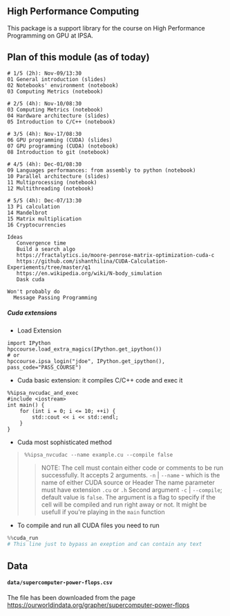 ## High Performance Computing

This package is a support library for the course on High Performance Programming on GPU at IPSA.


## Plan of this module (as of today)

```
# 1/5 (2h): Nov-09/13:30
01 General introduction (slides)
02 Notebooks' environment (notebook)
03 Computing Metrics (notebook)

# 2/5 (4h): Nov-10/08:30
03 Computing Metrics (notebook)
04 Hardware architecture (slides)
05 Introduction to C/C++ (notebook)

# 3/5 (4h): Nov-17/08:30
06 GPU programming (CUDA) (slides)
07 GPU programming (CUDA) (notebook)
08 Introduction to git (notebook)

# 4/5 (4h): Dec-01/08:30
09 Languages performances: from assembly to python (notebook)
10 Parallel architecture (slides)
11 Multiprocessing (notebook)
12 Multithreading (notebook)

# 5/5 (4h): Dec-07/13:30
13 Pi calculation
14 Mandelbrot
15 Matrix multiplication
16 Cryptocurrencies

Ideas
   Convergence time
   Build a search algo
   https://fractalytics.io/moore-penrose-matrix-optimization-cuda-c
   https://github.com/ishanthilina/CUDA-Calculation-Experiements/tree/master/q1
   https://en.wikipedia.org/wiki/N-body_simulation
   Dask cuda

Won't probably do
  Message Passing Programming
```

##### Cuda extensions

- Load Extension
```python:
import IPython
hpccourse.load_extra_magics(IPython.get_ipython())
# or 
hpccourse.ipsa_login("jdoe", IPython.get_ipython(), pass_code="PASS_COURSE")
```

- Cuda basic extension: it compiles C/C++ code and exec it
```c:
%%ipsa_nvcudac_and_exec
#include <iostream>
int main() {
    for (int i = 0; i <= 10; ++i) {
        std::cout << i << std::endl;
    }
}
```

- Cuda most sophisticated method
> `%%ipsa_nvcudac --name example.cu --compile false`
>> NOTE: The cell must contain either code or comments to be run successfully. 
>> It accepts 2 arguments. `-n` | `--name`  - which is the name of either CUDA source or Header
>> The name parameter must have extension `.cu` or `.h`
>> Second argument `-c` | `--compile`; default value is `false`. The argument is a flag to specify
>> if the cell will be compiled and run right away or not. It might be usefull if you're playing in
>> the `main` function

- To compile and run all CUDA files you need to run
```python
%%cuda_run
# This line just to bypass an exeption and can contain any text
```

## Data

#### `data/supercomputer-power-flops.csv`
The file has been downloaded from the page https://ourworldindata.org/grapher/supercomputer-power-flops

